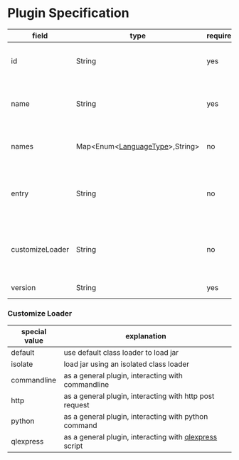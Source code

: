 # Plugin Specification

| field           | type                                                                      | required | explanation                                                                         | example              |
|-----------------|---------------------------------------------------------------------------|----------|-------------------------------------------------------------------------------------|----------------------|
| id              | String                                                                    | yes      | the plugin id, you can apply it [here](https://myrest.top/user/plugins)             | "com.example.plugin" |
| name            | String                                                                    | yes      | the plugin's english name, you can apply it [here](https://myrest.top/user/plugins) | "Demo Plugin"        |
| names           | Map<Enum<[LanguageType](appendix/language_code.md#language-code)>,String> | no       | plugin name in other language                                                       | ZH_CN: "示例插件"        |
| entry           | String                                                                    | no       | plugin main entry file, in jar plugin, this is a required jar file                  | "plugin.jar"         |
| customizeLoader | String                                                                    | no       | how to load the plugin, or the class loader of jar, [learn more](#customize-loader) | "customizable"       |
| version         | String                                                                    | yes      | the plugin version                                                                  | "1.0.0"              |

### Customize Loader

| special value | explanation                                                                                    |
|---------------|------------------------------------------------------------------------------------------------|
| default       | use default class loader to load jar                                                           |
| isolate       | load jar using an isolated class loader                                                        |
| commandline   | as a general plugin, interacting with commandline                                              |
| http          | as a general plugin, interacting with http post request                                        |
| python        | as a general plugin, interacting with python command                                           |
| qlexpress     | as a general plugin, interacting with [qlexpress](https://github.com/alibaba/QLExpress) script |
